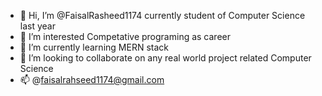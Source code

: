 - 👋 Hi, I’m @FaisalRasheed1174 currently student of Computer Science last year 
- 👀 I’m interested Competative programing as career 
- 🌱 I’m currently learning MERN stack 
- 💞️ I’m looking to collaborate on any real world project related Computer Science   
- 📫 @faisalrahseed1174@gmail.com  
